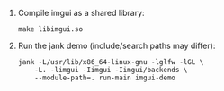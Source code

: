 1. Compile imgui as a shared library:

    ```
    make libimgui.so
    ```

2. Run the jank demo (include/search paths may differ):

    ```
    jank -L/usr/lib/x86_64-linux-gnu -lglfw -lGL \
        -L. -limgui -Iimgui -Iimgui/backends \
        --module-path=. run-main imgui-demo
    ```
